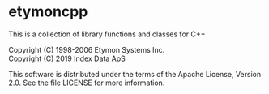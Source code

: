 etymoncpp
=========

This is a collection of library functions and classes for C++

Copyright (C) 1998-2006 Etymon Systems Inc.  
Copyright (C) 2019 Index Data ApS

This software is distributed under the terms of the Apache License,
Version 2.0.  See the file LICENSE for more information.


